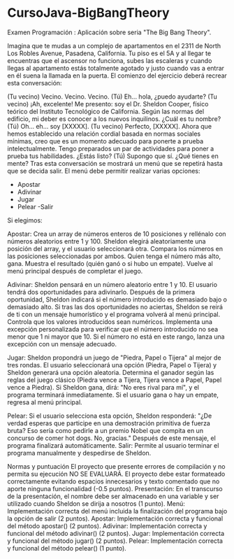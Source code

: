 # CursoJava-BigBangTheory
Examen Programación : Aplicación sobre seria "The Big Bang Theory".

Imagina que te mudas a un complejo de apartamentos en el 2311 de North Los Robles Avenue, Pasadena, California. Tu piso es el 5A y al llegar te encuentras que el ascensor no funciona, subes las escaleras y cuando llegas al apartamento estás totalmente agotado y justo cuando vas a entrar en él suena la llamada en la puerta. El comienzo del ejercicio deberá recrear esta conversación:

(Tu vecino) Vecino. Vecino. Vecino.
(Tú) Eh... hola, ¿puedo ayudarte?
(Tu vecino) ¡Ah, excelente! Me presento: soy el Dr. Sheldon Cooper, físico teórico del Instituto Tecnológico de California. Según las normas del edificio, mi deber es conocer a los nuevos inquilinos. ¿Cuál es tu nombre?
(Tú) Oh... eh... soy [XXXXX].
(Tu vecino) Perfecto, [XXXXX]. Ahora que hemos establecido una relación cordial basada en normas sociales mínimas, creo que es un momento adecuado para ponerte a prueba intelectualmente. Tengo preparados un par de actividades para poner a prueba tus habilidades. ¿Estás listo?
(Tú) Supongo que sí. ¿Qué tienes en mente?
Tras esta conversación se mostrará un menú que se repetirá hasta que se decida salir. El menú debe permitir realizar varias opciones:

  - Apostar
  - Adivinar
  - Jugar
  - Pelear
  -Salir

Si elegimos:

Apostar:
Crea un array de números enteros de 10 posiciones y rellénalo con números aleatorios entre 1 y 100.
Sheldon elegirá aleatoriamente una posición del array, y el usuario seleccionará otra.
Compara los números en las posiciones seleccionadas por ambos. Quien tenga el número más alto, gana.
Muestra el resultado (quién ganó o si hubo un empate).
Vuelve al menú principal después de completar el juego.

Adivinar:
Sheldon pensará en un número aleatorio entre 1 y 10.
El usuario tendrá dos oportunidades para adivinarlo.
Después de la primera oportunidad, Sheldon indicará si el número introducido es demasiado bajo o demasiado alto.
Si tras las dos oportunidades no aciertas, Sheldon se reirá de ti con un mensaje humorístico y el programa volverá al menú principal.
Controla que los valores introducidos sean numéricos.
Implementa una excepción personalizada para verificar que el número introducido no sea menor que 1 ni mayor que 10. Si el número no está en este rango, lanza una excepción con un mensaje adecuado.

Jugar:
Sheldon propondrá un juego de "Piedra, Papel o Tijera" al mejor de tres rondas.
El usuario seleccionará una opción (Piedra, Papel o Tijera) y Sheldon generará una opción aleatoria.
Determina el ganador según las reglas del juego clásico (Piedra vence a Tijera, Tijera vence a Papel, Papel vence a Piedra).
Si Sheldon gana, dirá: "No eres rival para mí", y el programa terminará inmediatamente.
Si el usuario gana o hay un empate, regresa al menú principal.

Pelear:
Si el usuario selecciona esta opción, Sheldon responderá:
"¿De verdad esperas que participe en una demostración primitiva de fuerza bruta? Eso sería como pedirle a un premio Nobel que compita en un concurso de comer hot dogs. No, gracias."
Después de este mensaje, el programa finalizará automáticamente.
Salir:
Permite al usuario terminar el programa manualmente y despedirse de Sheldon.

Normas y puntuación
El proyecto que presente errores de compilación y no permita su ejecución NO SE EVALUARÁ.
El proyecto debe estar formateado correctamente evitando espacios innecesarios y texto comentado que no aporte ninguna funcionalidad (-0.5 puntos).
Presentación: En el transcurso de la presentación, el nombre debe ser almacenado en una variable y ser utilizado cuando Sheldon se dirija a nosotros (1 punto).
Menú: Implementación correcta del menú incluida la finalización del programa bajo la opción de salir (2 puntos).
Apostar: Implementación correcta y funcional del método apostar() (2 puntos).
Adivinar: Implementación correcta y funcional del método adivinar() (2 puntos).
Jugar: Implementación correcta y funcional del método jugar() (2 puntos).
Pelear: Implementación correcta y funcional del método pelear() (1 punto).
